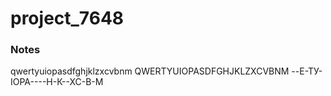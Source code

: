 # project_7648


### Notes
qwertyuiopasdfghjklzxcvbnm
QWERTYUIOPASDFGHJKLZXCVBNM
--Е-ТУ-ІОРА----Н-К--ХС-В-М
